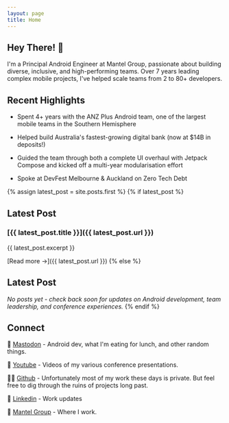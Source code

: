 ```yaml
---
layout: page
title: Home
---
```


## Hey There! 👋

I'm a Principal Android Engineer at Mantel Group, passionate about building diverse, inclusive, and high-performing teams. Over 7 years leading complex mobile projects, I've helped scale teams from 2 to 80+ developers.

## Recent Highlights

- Spent 4+ years with the ANZ Plus Android team, one of the largest mobile teams in the Southern Hemisphere
- Helped build Australia's fastest-growing digital bank (now at $14B in deposits!)

- Guided the team through both a complete UI overhaul with Jetpack Compose and kicked off a multi-year modularisation effort

- Spoke at DevFest Melbourne & Auckland on Zero Tech Debt

{% assign latest_post = site.posts.first %}
{% if latest_post %}
## Latest Post

### [{{ latest_post.title }}]({{ latest_post.url }})

{{ latest_post.excerpt }}

[Read more →]({{ latest_post.url }})
{% else %}
## Latest Post

*No posts yet - check back soon for updates on Android development, team leadership, and conference experiences.*
{% endif %}

## Connect

🐘 [Mastodon](https://aus.social/@lukesleeman) - Android dev, what I'm eating for lunch, and other random things.

🎥 [Youtube](https://www.youtube.com/channel/UCyP8OUdghOYrKz2jRok_Dxw) - Videos of my various conference presentations.

🧑‍💻 [Github](https://github.com/lukesleeman) - Unfortunately most of my work these days is private. But feel free to dig through the ruins of projects long past.

🔗 [Linkedin](https://www.linkedin.com/in/luke-sleeman-b2b51060) - Work updates

💼 [Mantel Group](https://www.mantelgroup.com.au/) - Where I work.
